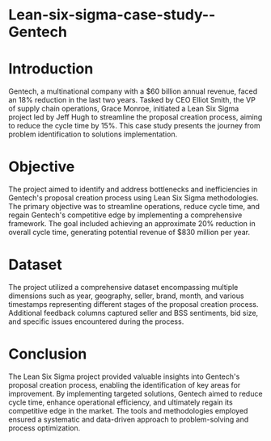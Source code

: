 # Lean-six-sigma-case-study--Gentech

# Introduction
Gentech, a multinational company with a $60 billion annual revenue, faced an 18% reduction in the last two years. Tasked by CEO Elliot Smith, the VP of supply chain operations, Grace Monroe, initiated a Lean Six Sigma project led by Jeff Hugh to streamline the proposal creation process, aiming to reduce the cycle time by 15%. This case study presents the journey from problem identification to solutions implementation.

# Objective
The project aimed to identify and address bottlenecks and inefficiencies in Gentech's proposal creation process using Lean Six Sigma methodologies. The primary objective was to streamline operations, reduce cycle time, and regain Gentech's competitive edge by implementing a comprehensive framework. The goal included achieving an approximate 20% reduction in overall cycle time, generating potential revenue of $830 million per year.

# Dataset
The project utilized a comprehensive dataset encompassing multiple dimensions such as year, geography, seller, brand, month, and various timestamps representing different stages of the proposal creation process. Additional feedback columns captured seller and BSS sentiments, bid size, and specific issues encountered during the process.

#  Conclusion
The Lean Six Sigma project provided valuable insights into Gentech's proposal creation process, enabling the identification of key areas for improvement. By implementing targeted solutions, Gentech aimed to reduce cycle time, enhance operational efficiency, and ultimately regain its competitive edge in the market. The tools and methodologies employed ensured a systematic and data-driven approach to problem-solving and process optimization.
